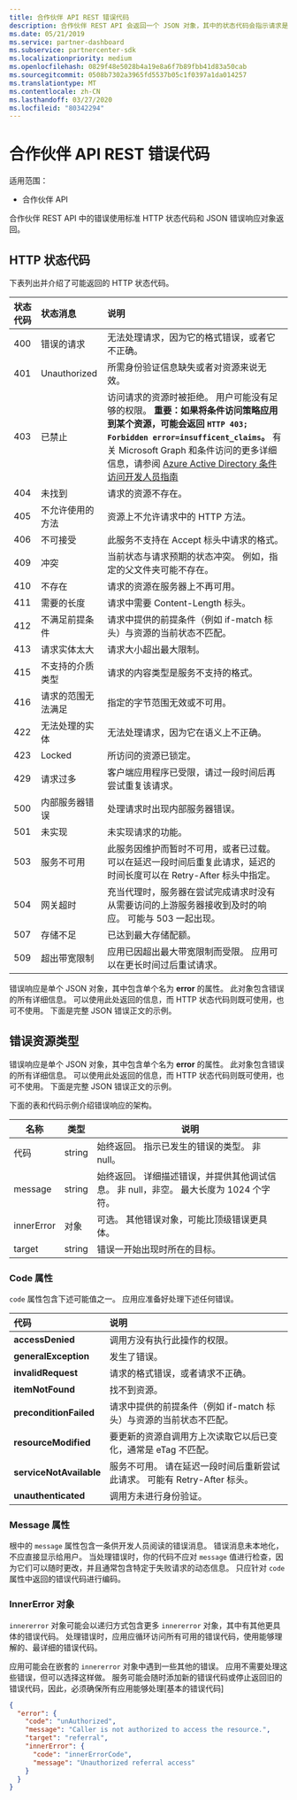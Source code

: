```yaml
---
title: 合作伙伴 API REST 错误代码
description: 合作伙伴 REST API 会返回一个 JSON 对象，其中的状态代码会指示请求是成功还是失败。
ms.date: 05/21/2019
ms.service: partner-dashboard
ms.subservice: partnercenter-sdk
ms.localizationpriority: medium
ms.openlocfilehash: 0829f48e5028b4a19e8a6f7b89fbb41d83a50cab
ms.sourcegitcommit: 0508b7302a3965fd5537b05c1f0397a1da014257
ms.translationtype: MT
ms.contentlocale: zh-CN
ms.lasthandoff: 03/27/2020
ms.locfileid: "80342294"
---
```

# <a name="partner-api-rest-error-codes"></a>合作伙伴 API REST 错误代码

适用范围：

- 合作伙伴 API

合作伙伴 REST API 中的错误使用标准 HTTP 状态代码和 JSON 错误响应对象返回。

## <a name="http-status-codes"></a>HTTP 状态代码

下表列出并介绍了可能返回的 HTTP 状态代码。

| 状态代码 | 状态消息                  | 说明                                                                                                                            |
|:------------|:--------------------------------|:---------------------------------------------------------------------------------------------------------------------------------------|
| 400         | 错误的请求                     | 无法处理请求，因为它的格式错误，或者它不正确。                                                                       |
| 401         | Unauthorized                    | 所需身份验证信息缺失或者对资源来说无效。                                                   |
| 403         | 已禁止                       | 访问请求的资源时被拒绝。 用户可能没有足够的权限。 **重要：如果将条件访问策略应用到某个资源，可能会返回 `HTTP 403; Forbidden error=insufficent_claims`。** 有关 Microsoft Graph 和条件访问的更多详细信息，请参阅 [Azure Active Directory 条件访问开发人员指南](https://docs.microsoft.com/azure/active-directory/develop/active-directory-conditional-access-developer)  |
| 404         | 未找到                       | 请求的资源不存在。                                                                                                  |
| 405         | 不允许使用的方法              | 资源上不允许请求中的 HTTP 方法。                                                                         |
| 406         | 不可接受                  | 此服务不支持在 Accept 标头中请求的格式。                                                                |
| 409         | 冲突                        | 当前状态与请求预期的状态冲突。 例如，指定的父文件夹可能不存在。                   |
| 410         | 不存在                            | 请求的资源在服务器上不再可用。                                               |
| 411         | 需要的长度                 | 请求中需要 Content-Length 标头。                                                                                    |
| 412         | 不满足前提条件             | 请求中提供的前提条件（例如 if-match 标头）与资源的当前状态不匹配。                       |
| 413         | 请求实体太大        | 请求大小超出最大限制。                                                                                            |
| 415         | 不支持的介质类型          | 请求的内容类型是服务不支持的格式。                                                      |
| 416         | 请求的范围无法满足 | 指定的字节范围无效或不可用。                                                                                    |
| 422         | 无法处理的实体            | 无法处理请求，因为它在语义上不正确。                                                                        |
| 423         | Locked                          | 所访问的资源已锁定。                                                                                          |
| 429         | 请求过多               | 客户端应用程序已受限，请过一段时间后再尝试重复该请求。                |
| 500         | 内部服务器错误           | 处理请求时出现内部服务器错误。                                                                       |
| 501         | 未实现                 | 未实现请求的功能。                                                                                               |
| 503         | 服务不可用             | 此服务因维护而暂时不可用，或者已过载。 可以在延迟一段时间后重复此请求，延迟的时间长度可以在 Retry-After 标头中指定。|
| 504         | 网关超时                 | 充当代理时，服务器在尝试完成请求时没有从需要访问的上游服务器接收到及时的响应。 可能与 503 一起出现。 |
| 507         | 存储不足            | 已达到最大存储配额。                                                                                            |
| 509         | 超出带宽限制        | 应用已因超出最大带宽限制而受限。 应用可以在更长时间过后重试请求。 |

错误响应是单个 JSON 对象，其中包含单个名为 **error** 的属性。 此对象包含错误的所有详细信息。 可以使用此处返回的信息，而 HTTP 状态代码则既可使用，也可不使用。 下面是完整 JSON 错误正文的示例。

## <a name="error-resource-type"></a>错误资源类型

错误响应是单个 JSON 对象，其中包含单个名为 **error** 的属性。 此对象包含错误的所有详细信息。 可以使用此处返回的信息，而 HTTP 状态代码则既可使用，也可不使用。 下面是完整 JSON 错误正文的示例。

下面的表和代码示例介绍错误响应的架构。

| 名称        | 类型   | 说明                                                                                    |
|-------------|--------|------------------------------------------------------------------------------------------------|
| 代码        | string | 始终返回。 指示已发生的错误的类型。 非 null。                          |
| message | string | 始终返回。 详细描述错误，并提供其他调试信息。 非 null，非空。 最大长度为 1024 个字符。 |
| innerError        | 对象  | 可选。 其他错误对象，可能比顶级错误更具体。                                   |
| target      | string | 错误一开始出现时所在的目标。                                                      |

### <a name="code-property"></a>Code 属性

`code` 属性包含下述可能值之一。 应用应准备好处理下述任何错误。

| 代码                      | 说明
|:--------------------------|:--------------
| **accessDenied**          | 调用方没有执行此操作的权限。
| **generalException**      | 发生了错误。
| **invalidRequest**        | 请求的格式错误，或者请求不正确。
| **itemNotFound**          | 找不到资源。
|**preconditionFailed**     | 请求中提供的前提条件（例如 if-match 标头）与资源的当前状态不匹配。
| **resourceModified**      | 要更新的资源自调用方上次读取它以后已变化，通常是 eTag 不匹配。
| **serviceNotAvailable**   | 服务不可用。 请在延迟一段时间后重新尝试此请求。 可能有 Retry-After 标头。
| **unauthenticated**       | 调用方未进行身份验证。

### <a name="message-property"></a>Message 属性

根中的 `message` 属性包含一条供开发人员阅读的错误消息。 错误消息未本地化，不应直接显示给用户。 当处理错误时，你的代码不应对 `message` 值进行检查，因为它们可以随时更改，并且通常包含特定于失败请求的动态信息。 只应针对 `code` 属性中返回的错误代码进行编码。

### <a name="innererror-object"></a>InnerError 对象

`innererror` 对象可能会以递归方式包含更多 `innererror` 对象，其中有其他更具体的错误代码。 处理错误时，应用应循环访问所有可用的错误代码，使用能够理解的、最详细的错误代码。

应用可能会在嵌套的 `innererror` 对象中遇到一些其他的错误。 应用不需要处理这些错误，但可以选择这样做。 服务可能会随时添加新的错误代码或停止返回旧的错误代码，因此，必须确保所有应用能够处理[基本的错误代码]

```json
{
  "error": {
    "code": "unAuthorized",
    "message": "Caller is not authorized to access the resource.",
    "target": "referral",
    "innerError": {
      "code": "innerErrorCode",
      "message": "Unauthorized referral access"
    }
  }
}
```
